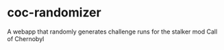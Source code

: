 # coc-randomizer
A webapp that randomly generates challenge runs for the stalker mod Call of Chernobyl
